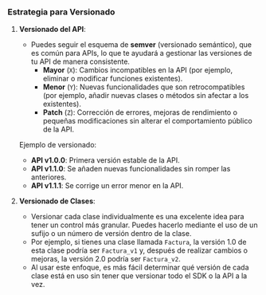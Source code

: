 ### Estrategia para Versionado

1. **Versionado del API**:
   
   - Puedes seguir el esquema de **semver** (versionado semántico), que es común para APIs, lo que te ayudará a gestionar las versiones de tu API de manera consistente.
     - **Mayor** (`X`): Cambios incompatibles en la API (por ejemplo, eliminar o modificar funciones existentes).
     - **Menor** (`Y`): Nuevas funcionalidades que son retrocompatibles (por ejemplo, añadir nuevas clases o métodos sin afectar a los existentes).
     - **Patch** (`Z`): Corrección de errores, mejoras de rendimiento o pequeñas modificaciones sin alterar el comportamiento público de la API.
   
   Ejemplo de versionado:
   
   - **API v1.0.0**: Primera versión estable de la API.
   - **API v1.1.0**: Se añaden nuevas funcionalidades sin romper las anteriores.
   - **API v1.1.1**: Se corrige un error menor en la API.

2. **Versionado de Clases**:
   
   - Versionar cada clase individualmente es una excelente idea para tener un control más granular. Puedes hacerlo mediante el uso de un sufijo o un número de versión dentro de la clase.
   - Por ejemplo, si tienes una clase llamada `Factura`, la versión 1.0 de esta clase podría ser `Factura_v1` y, después de realizar cambios o mejoras, la versión 2.0 podría ser `Factura_v2`.
   - Al usar este enfoque, es más fácil determinar qué versión de cada clase está en uso sin tener que versionar todo el SDK o la API a la vez.
